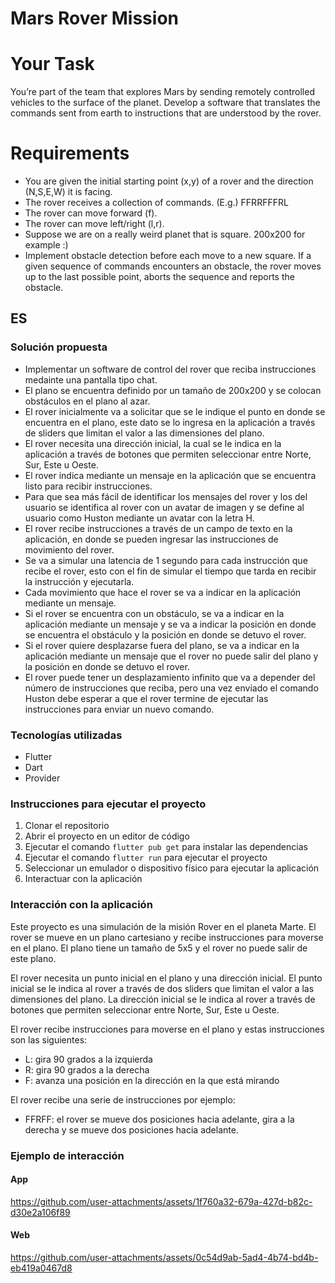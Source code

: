 
Mars Rover Mission
=================

# Your Task
You’re part of the team that explores Mars by sending remotely controlled vehicles to the surface
of the planet. Develop a software that translates the commands sent from earth to instructions
that are understood by the rover.

# Requirements
* You are given the initial starting point (x,y) of a rover and the direction (N,S,E,W)
it is facing.
* The rover receives a collection of commands. (E.g.) FFRRFFFRL
* The rover can move forward (f).
* The rover can move left/right (l,r).
* Suppose we are on a really weird planet that is square. 200x200 for example :)
* Implement obstacle detection before each move to a new square. If a given
sequence of commands encounters an obstacle, the rover moves up to the last
possible point, aborts the sequence and reports the obstacle.


## ES
### Solución propuesta
* Implementar un software de control del rover que reciba instrucciones medainte una pantalla tipo chat.
* El plano se encuentra definido por un tamaño de 200x200 y se colocan obstáculos en el plano al azar.
* El rover inicialmente va a solicitar que se le indique el punto en donde se encuentra en el plano, este dato se lo ingresa en la aplicación a través de sliders que limitan el valor a las dimensiones del plano.
* El rover necesita una dirección inicial, la cual se le indica en la aplicación a través de botones que permiten seleccionar entre Norte, Sur, Este u Oeste.
* El rover indica mediante un mensaje en la aplicación que se encuentra listo para recibir instrucciones.
* Para que sea más fácil de identificar los mensajes del rover y los del usuario se identifica al rover con un avatar de imagen y se define al usuario como Huston mediante un avatar con la letra H.
* El rover recibe instrucciones a través de un campo de texto en la aplicación, en donde se pueden ingresar las instrucciones de movimiento del rover.
* Se va a simular una latencia de 1 segundo para cada instrucción que recibe el rover, esto con el fin de simular el tiempo que tarda en recibir la instrucción y ejecutarla.
* Cada movimiento que hace el rover se va a indicar en la aplicación mediante un mensaje.
* Si el rover se encuentra con un obstáculo, se va a indicar en la aplicación mediante un mensaje y se va a indicar la posición en donde se encuentra el obstáculo y la posición en donde se detuvo el rover.
* Si el rover quiere desplazarse fuera del plano, se va a indicar en la aplicación mediante un mensaje que el rover no puede salir del plano y la posición en donde se detuvo el rover.
* El rover puede tener un desplazamiento infinito que va a depender del número de instrucciones que reciba, pero una vez enviado el comando Huston debe esperar a que el rover termine de ejecutar las instrucciones para enviar un nuevo comando.

### Tecnologías utilizadas
* Flutter
* Dart
* Provider

### Instrucciones para ejecutar el proyecto
1. Clonar el repositorio
2. Abrir el proyecto en un editor de código
3. Ejecutar el comando `flutter pub get` para instalar las dependencias
4. Ejecutar el comando `flutter run` para ejecutar el proyecto
5. Seleccionar un emulador o dispositivo físico para ejecutar la aplicación
6. Interactuar con la aplicación

### Interacción con la aplicación
Este proyecto es una simulación de la misión Rover en el planeta Marte. El rover se mueve en un plano cartesiano y recibe instrucciones para moverse en el plano. El plano tiene un tamaño de 5x5 y el rover no puede salir de este plano. 

El rover necesita un punto inicial en el plano y una dirección inicial. El punto inicial se le indica al rover a través de dos sliders que limitan el valor a las dimensiones del plano. 
La dirección inicial se le indica al rover a través de botones que permiten seleccionar entre Norte, Sur, Este u Oeste.

El rover recibe instrucciones para moverse en el plano y estas instrucciones son las siguientes:

- L: gira 90 grados a la izquierda
- R: gira 90 grados a la derecha
- F: avanza una posición en la dirección en la que está mirando

El rover recibe una serie de instrucciones por ejemplo: 
- FFRFF: el rover se mueve dos posiciones hacia adelante, gira a la derecha y se mueve dos posiciones hacia adelante.


### Ejemplo de interacción
#### App
https://github.com/user-attachments/assets/1f760a32-679a-427d-b82c-d30e2a106f89
#### Web
https://github.com/user-attachments/assets/0c54d9ab-5ad4-4b74-bd4b-eb419a0467d8




